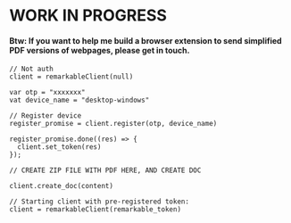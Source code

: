 # WORK IN PROGRESS

#### Btw: If you want to help me build  a browser extension to send simplified PDF versions of webpages, please get in touch.

```
// Not auth
client = remarkableClient(null)

var otp = "xxxxxxx"
vat device_name = "desktop-windows"

// Register device
register_promise = client.register(otp, device_name)

register_promise.done((res) => {
  client.set_token(res)
});

// CREATE ZIP FILE WITH PDF HERE, AND CREATE DOC

client.create_doc(content)

// Starting client with pre-registered token:
client = remarkableClient(remarkable_token) 
```
